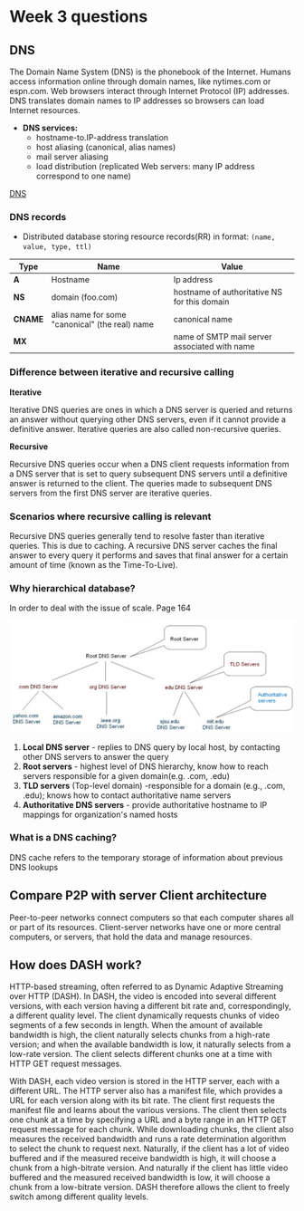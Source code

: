 # Week 3 questions

## DNS 
The Domain Name System (DNS) is the phonebook of the Internet. Humans access information online through domain names, like nytimes.com or espn.com. Web browsers interact through Internet Protocol (IP) addresses. DNS translates domain names to IP addresses so browsers can load Internet resources.

- **DNS services:**
	- hostname-to.IP-address translation
	- host aliasing (canonical, alias names)
	- mail server aliasing
	- load distribution (replicated Web servers: many IP address correspond to one name)  

[DNS](https://www.cloudflare.com/learning/dns/what-is-dns/)


### DNS records
- Distributed database storing resource records(RR) in format: `(name, value, type, ttl)`

| Type      | Name                                            | Value                                         |
| --------- | ----------------------------------------------- | --------------------------------------------- |
| **A**     | Hostname                                        | Ip address                                    |
| **NS**    | domain (foo.com)                                | hostname of authoritative NS for this domain  |
| **CNAME** | alias name for some "canonical" (the real) name | canonical name                                |
| **MX**    |                                                 | name of SMTP mail server associated with name |




### Difference between iterative and recursive calling

**Iterative**

Iterative DNS queries are ones in which a DNS server is queried and returns an answer without querying other DNS servers, even if it cannot provide a definitive answer. Iterative queries are also called non-recursive queries.

**Recursive**

Recursive DNS queries occur when a DNS client requests information from a DNS server that is set to query subsequent DNS servers until a definitive answer is returned to the client. The queries made to subsequent DNS servers from the first DNS server are iterative queries.


### Scenarios where recursive calling is  relevant

Recursive DNS queries generally tend to resolve faster than iterative queries. This is due to caching. A recursive DNS server caches the final answer to every query it performs and saves that final answer for a certain amount of time (known as the Time-To-Live).

###  Why hierarchical database?

In order to deal with the issue of scale. Page 164

![](pics/Strucutre-of-dns.jpg)

1. **Local DNS server** - replies to DNS query by local host, by contacting other DNS servers to answer the query
2. **Root servers** - highest level of DNS hierarchy, know how to reach servers responsible for a given domain(e.g. .com, .edu)
3. **TLD servers** (Top-level domain) -responsible for a domain (e.g., .com, .edu); knows how to contact authoritative name servers
4. **Authoritative DNS servers** - provide authoritative hostname to IP mappings for organization's named hosts  

### What is a DNS caching?

DNS cache refers to the temporary storage of information about previous DNS lookups

## Compare P2P with server Client architecture

Peer-to-peer networks connect computers so that each computer shares all or part of its resources. Client-server networks have one or more central computers, or servers, that hold the data and manage resources.



## How does DASH work?


HTTP-based streaming, often referred to as Dynamic Adaptive Streaming over HTTP (DASH). In DASH, the video is encoded into several different versions, with each version having a different bit rate and, correspondingly, a different quality level. The client dynamically requests chunks of video segments of a few seconds in length. When the amount of available bandwidth is high, the client naturally selects chunks from a high-rate version; and when the available bandwidth is low, it naturally selects from a low-rate version. The client selects different chunks one at a time with HTTP GET request messages.

With DASH, each video version is stored in the HTTP server, each with a different URL. The HTTP server also has a manifest file, which provides a URL for each version along with its bit rate. The client first requests the manifest file and learns about the various versions. The client then selects one chunk at a time by specifying a URL and a byte range in an HTTP GET request message for each chunk. While downloading chunks, the client also measures the received bandwidth and runs a rate determination algorithm to select the chunk to request next. Naturally, if the client has a lot of video buffered and if the measured receive bandwidth is high, it will choose a chunk from a high-bitrate version. And naturally if the client has little video buffered and the measured received bandwidth is low, it will choose a chunk from a low-bitrate version. DASH therefore allows the client to freely switch among different quality levels.
